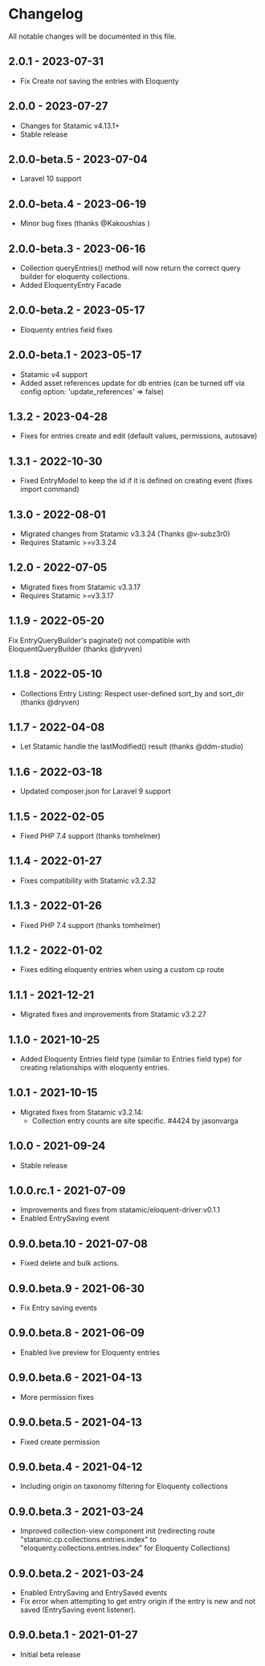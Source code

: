 # Changelog

All notable changes will be documented in this file.

## 2.0.1 - 2023-07-31

- Fix Create not saving the entries with Eloquenty

## 2.0.0 - 2023-07-27

- Changes for Statamic v4.13.1+
- Stable release

## 2.0.0-beta.5 - 2023-07-04

- Laravel 10 support

## 2.0.0-beta.4 - 2023-06-19

- Minor bug fixes (thanks @Kakoushias )

## 2.0.0-beta.3 - 2023-06-16

- Collection queryEntries() method will now return the correct query builder for eloquenty collections.
- Added EloquentyEntry Facade

## 2.0.0-beta.2 - 2023-05-17

- Eloquenty entries field fixes

## 2.0.0-beta.1 - 2023-05-17

- Statamic v4 support
- Added asset references update for db entries (can be turned off via config option: 'update_references' => false)

## 1.3.2 - 2023-04-28

- Fixes for entries create and edit (default values, permissions, autosave)

## 1.3.1 - 2022-10-30

- Fixed EntryModel to keep the id if it is defined on creating event (fixes import command)

## 1.3.0 - 2022-08-01

- Migrated changes from Statamic v3.3.24 (Thanks @v-subz3r0)
- Requires Statamic >=v3.3.24

## 1.2.0 - 2022-07-05

- Migrated fixes from Statamic v3.3.17
- Requires Statamic >=v3.3.17

## 1.1.9 - 2022-05-20

Fix EntryQueryBuilder's paginate() not compatible with EloquentQueryBuilder (thanks @dryven)

## 1.1.8 - 2022-05-10

- Collections Entry Listing: Respect user-defined sort_by and sort_dir (thanks @dryven)

## 1.1.7 - 2022-04-08

- Let Statamic handle the lastModified() result (thanks @ddm-studio) 

## 1.1.6 - 2022-03-18

- Updated composer.json for Laravel 9 support

## 1.1.5 - 2022-02-05

- Fixed PHP 7.4 support (thanks tomhelmer)

## 1.1.4 - 2022-01-27

- Fixes compatibility with Statamic v3.2.32

## 1.1.3 - 2022-01-26

- Fixed PHP 7.4 support (thanks tomhelmer)

## 1.1.2 - 2022-01-02

- Fixes editing eloquenty entries when using a custom cp route

## 1.1.1 - 2021-12-21

- Migrated fixes and improvements from Statamic v3.2.27

## 1.1.0 - 2021-10-25

- Added Eloquenty Entries field type (similar to Entries field type) for creating relationships with eloquenty entries.

## 1.0.1 - 2021-10-15

- Migrated fixes from Statamic v3.2.14:
  - Collection entry counts are site specific. #4424 by jasonvarga

## 1.0.0 - 2021-09-24

- Stable release

## 1.0.0.rc.1 - 2021-07-09

  - Improvements and fixes from statamic/eloquent-driver:v0.1.1
  - Enabled EntrySaving event

## 0.9.0.beta.10 - 2021-07-08

  - Fixed delete and bulk actions.

## 0.9.0.beta.9 - 2021-06-30

  - Fix Entry saving events

## 0.9.0.beta.8 - 2021-06-09

  - Enabled live preview for Eloquenty entries

## 0.9.0.beta.6 - 2021-04-13

  - More permission fixes

## 0.9.0.beta.5 - 2021-04-13

  - Fixed create permission

## 0.9.0.beta.4 - 2021-04-12

  - Including origin on taxonomy filtering for Eloquenty collections

## 0.9.0.beta.3 - 2021-03-24

  - Improved collection-view component init (redirecting route "statamic.cp.collections.entries.index" to 
    "eloquenty.collections.entries.index" for Eloquenty Collections)

## 0.9.0.beta.2 - 2021-03-24

  - Enabled EntrySaving and EntrySaved events
  - Fix error when attempting to get entry origin if the entry is new and not saved (EntrySaving event listener).

## 0.9.0.beta.1 - 2021-01-27

  - Initial beta release
